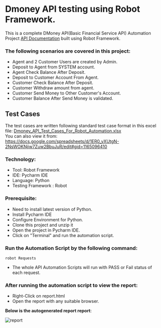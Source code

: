 # Dmoney API testing using Robot Framework.
This is a complete DMoney API(Basic Financial Service API) Automation Project [API Documentation](https://documenter.getpostman.com/view/21520037/2s8Z6zzBy4) built using Robot Framework.  
### The following scenarios are covered in this project:
- Agent and 2 Customer Users are created by Admin.  
- Deposit to Agent from SYSTEM account.
- Agent Check Balance After Deposit.
- Deposit to Customer Account From Agent.
- Customer Check Balance After Deposit.
- Customer Withdraw amount from agent.
- Customer Send Money to Other Customer's Account.
- Customer Balance After Send Money is validated.

## Test Cases
The test cases are written following standard test case format in this excel file:
[Dmoney_API_Test_Cases_For_Robot_Automation.xlsx](https://github.com/NibrazKhan/Robot_Dmoney_API_Testing/files/10329503/Dmoney_API_Test_Cases_For_Robot_Automation.xlsx) </br>
You can also view it from:</br>
https://docs.google.com/spreadsheets/d/1ER0_vXUtgN-2NsWOKNjiw7Zuw2BbuJuR/edit#gid=1165096410

### Technology: </br>
- Tool: Robot Framework
- IDE: Pycharm IDE
- Language: Python
- Testing Framework : Robot

### Prerequisite: </br>
- Need to install latest version of Python.
- Install Pycharm IDE
- Configure Environment for Python.
- Clone this project and unzip it
- Open the project in Pycharm IDE. 
- Click on "Terminal" and run the automation script.

### Run the Automation Script by the following command:
 ```
 robot Requests
 ```
- The whole API Automation Scripts will run with PASS or Fail status of each request.
### After running the automation script to view the report:
- Right-Click on report.html
- Open the report with any suitable browser.

**Below is the autogenerated report report**:

![report](https://user-images.githubusercontent.com/55280106/210185169-d78f2160-360e-41f6-baaa-7df97ef8513a.png)
